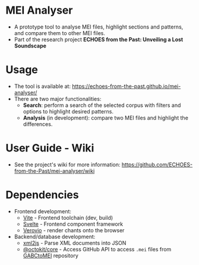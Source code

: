 # MEI Analyser
- A prototype tool to analyse MEI files, highlight sections and patterns, and compare them to other MEI files.
- Part of the research project **ECHOES from the Past: Unveiling a Lost Soundscape**

# Usage
- The tool is available at: https://echoes-from-the-past.github.io/mei-analyser/
- There are two major functionalities:
  - **Search**: perform a search of the selected corpus with filters and options to highlight desired patterns.
  - **Analysis** (in development): compare two MEI files and highlight the differences.

# User Guide - Wiki
- See the project's wiki for more information: https://github.com/ECHOES-from-the-Past/mei-analyser/wiki

# Dependencies
- Frontend development:
  - [Vite](https://vitejs.dev) - Frontend toolchain (dev, build)
  - [Svelte](https://svelte.dev) - Frontend component framework
  - [Verovio](https://github.com/rism-digital/verovio) - render chants onto the browser 
- Backend/database development:
  - [xml2js](https://github.com/Leonidas-from-XIV/node-xml2js) - Parse XML documents into JSON
  - [@octokit/core](https://github.com/octokit/core.js) - Access GitHub API to access `.mei` files from [GABCtoMEI](https://github.com/ECHOES-from-the-Past/GABCtoMEI) repository